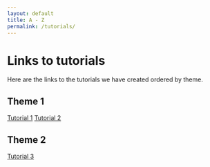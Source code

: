 ```yaml
---
layout: default
title: A - Z
permalink: /tutorials/
---
```


# Links to tutorials
Here are the links to the tutorials we have created ordered by theme.

## Theme 1
[Tutorial 1](../docs/tutorial1)
[Tutorial 2](../docs/tutorial2)

## Theme 2
[Tutorial 3](../docs/tutorial3)
